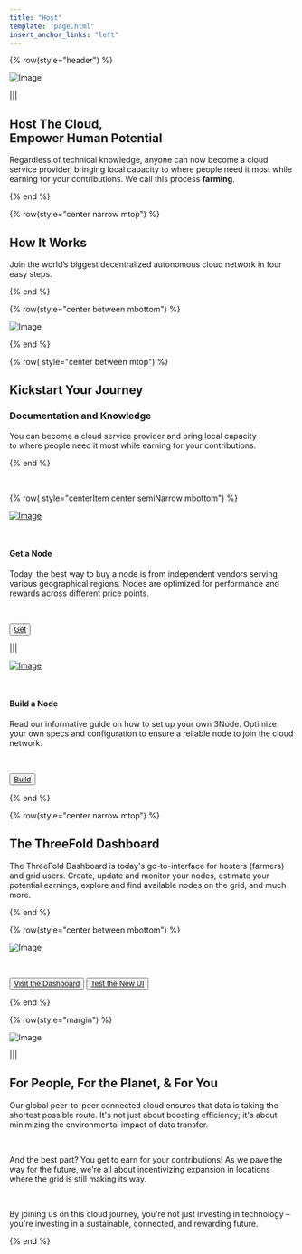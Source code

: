 ```yaml
---
title: "Host"
template: "page.html"
insert_anchor_links: "left"
---
```


<div class="container mx-auto">

<!-- section 1 -->

{% row(style="header") %}

![Image](header_host.png#mx-auto)

|||

## **Host <span class="blue">The Cloud,</span><br>Empower Human Potential**

Regardless of technical knowledge, anyone can now become a cloud service provider, bringing local capacity to where people need it most while earning for your contributions. We call this process <span class="blue">**farming**</span>.

{% end %}

</div>



<!-- section 2 -->

<div class="bg-gray-100">

<div class="container mx-auto">

{% row(style="center narrow mtop") %}

## How It Works

Join the world’s biggest decentralized autonomous cloud network in four easy steps.

{% end %}

{% row(style="center between mbottom") %}

![Image](how_it_works.png#mx-auto)

{% end %}

</div>
</div>



<div class="container mx-auto">

<!-- section 3 -->

{% row( style="center between mtop") %}

## **Kickstart Your Journey**

### Documentation and Knowledge

You can become a cloud service provider and bring local capacity <br> to where people need it most while earning for your contributions.

{% end %}

<br>

{% row( style="centerItem center semiNarrow mbottom") %}

[![Image](get_a_node.png#mx-auto)](https://marketplace.3node.global/)

<br>

#### **Get a Node**

Today, the best way to buy a node is from independent vendors serving various geographical regions. Nodes are optimized for performance and rewards across different price points.

<br>

<button>[Get](https://marketplace.3node.global/)</button>

|||

[![Image](build_a_node.png#mx-auto)](https://manual.grid.tf/farmers/3node_building/3node_building.html)

<br>

#### **Build a Node**

Read our informative guide on how to set up your own 3Node. Optimize your own specs and configuration to ensure a reliable node to join the cloud network.

<br>

<button>[Build](https://manual.grid.tf/farmers/3node_building/3node_building.html)</button>

{% end %}




<!-- section 4 -->


{% row(style="center narrow mtop") %}

## The ThreeFold Dashboard

The ThreeFold Dashboard is today's go-to-interface for hosters (farmers) and grid users. Create, update and monitor your nodes, estimate your potential earnings, explore and find available nodes on the grid, and much more.

{% end %}

{% row(style="center between mbottom") %}

![Image](tf_dashboard.png#mx-auto)

<br>

<button>[Visit the Dashboard](https://dashboard.grid.tf/)</button>
<button>[Test the New UI](https://next.dashboard.grid.tf/)</button>

{% end %}



<!-- section 5 -->

{% row(style="margin") %}

![Image](people_planet_you.png#mx-auto)

|||

## **For <span class="blue">People</span>, For the <span class="blue">Planet</span>, & For <span class="blue">You</span>**

Our global peer-to-peer connected cloud ensures that data is taking the shortest possible route.  It's not just about boosting efficiency; it's about minimizing the environmental impact of data transfer.

<br>

And the best part? You get to earn for your contributions! As we pave the way for the future, we're all about incentivizing expansion in locations where the grid is still making its way.

<br>

By joining us on this cloud journey, you're not just investing in technology – you're investing in a sustainable, connected, and rewarding future.

{% end %}

</div>